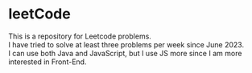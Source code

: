 # leetCode
This is a repository for Leetcode problems.</br>
I have tried to solve at least three problems per week since June 2023.</br>
I can use both Java and JavaScript, but I use JS more since I am more interested in Front-End.
